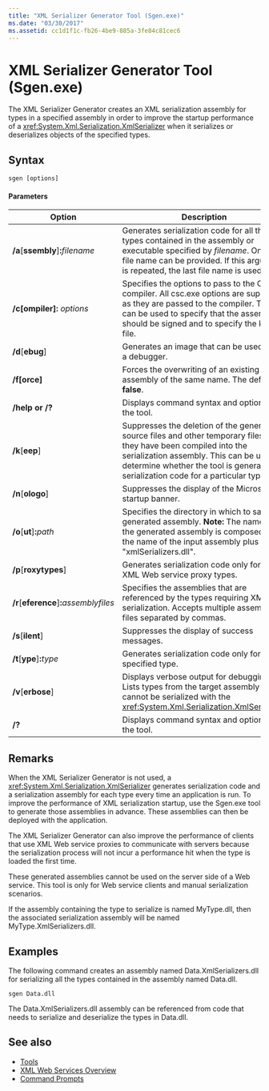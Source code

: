```yaml
---
title: "XML Serializer Generator Tool (Sgen.exe)"
ms.date: "03/30/2017"
ms.assetid: cc1d1f1c-fb26-4be9-885a-3fe84c81cec6
---
```

# XML Serializer Generator Tool (Sgen.exe)
The XML Serializer Generator creates an XML serialization assembly for types in a specified assembly in order to improve the startup performance of a <xref:System.Xml.Serialization.XmlSerializer> when it serializes or deserializes objects of the specified types.  

## Syntax  

```  
sgen [options]  
```  

#### Parameters  


|                     Option                      |                                                                                                                      Description                                                                                                                      |
|-------------------------------------------------|-------------------------------------------------------------------------------------------------------------------------------------------------------------------------------------------------------------------------------------------------------|
|    **/a**[**ssembly**]**:**<em>filename</em>    |                     Generates serialization code for all the types contained in the assembly or executable specified by *filename*. Only one file name can be provided. If this argument is repeated, the last file name is used.                     |
|           **/c[ompiler]:** *options*            |                  Specifies the options to pass to the C# compiler. All csc.exe options are supported as they are passed to the compiler. This can be used to specify that the assembly should be signed and to specify the key file.                  |
|                **/d**[**ebug**]                 |                                                                                                 Generates an image that can be used with a debugger.                                                                                                  |
|                  **/f[orce]**                   |                                                                              Forces the overwriting of an existing assembly of the same name. The default is **false**.                                                                               |
|                 **/help or /?**                 |                                                                                                   Displays command syntax and options for the tool.                                                                                                   |
|                 **/k**[**eep**]                 | Suppresses the deletion of the generated source files and other temporary files after they have been compiled into the serialization assembly. This can be used to determine whether the tool is generating serialization code for a particular type. |
|                **/n**[**ologo**]                |                                                                                                Suppresses the display of the Microsoft startup banner.                                                                                                |
|        **/o**[**ut**]**:**<em>path</em>         |                                Specifies the directory in which to save the generated assembly. **Note:**  The name of the generated assembly is composed of the name of the input assembly plus "xmlSerializers.dll".                                |
|              **/p**[**roxytypes**]              |                                                                                        Generates serialization code only for the XML Web service proxy types.                                                                                         |
| **/r**[**eference**]**:**<em>assemblyfiles</em> |                                                      Specifies the assemblies that are referenced by the types requiring XML serialization. Accepts multiple assembly files separated by commas.                                                      |
|                **/s**[**ilent**]                |                                                                                                      Suppresses the display of success messages.                                                                                                      |
|        **/t**[**ype**]**:**<em>type</em>        |                                                                                               Generates serialization code only for the specified type.                                                                                               |
|               **/v**[**erbose**]                |                                             Displays verbose output for debugging. Lists types from the target assembly that cannot be serialized with the <xref:System.Xml.Serialization.XmlSerializer>.                                             |
|                     **/?**                      |                                                                                                   Displays command syntax and options for the tool.                                                                                                   |

## Remarks  
 When the XML Serializer Generator is not used, a <xref:System.Xml.Serialization.XmlSerializer> generates serialization code and a serialization assembly for each type every time an application is run. To improve the performance of XML serialization startup, use the Sgen.exe tool to generate those assemblies in advance. These assemblies can then be deployed with the application.  

 The XML Serializer Generator can also improve the performance of clients that use XML Web service proxies to communicate with servers because the serialization process will not incur a performance hit when the type is loaded the first time.  

 These generated assemblies cannot be used on the server side of a Web service. This tool is only for Web service clients and manual serialization scenarios.  

 If the assembly containing the type to serialize is named MyType.dll, then the associated serialization assembly will be named MyType.XmlSerializers.dll.  

## Examples  
 The following command creates an assembly named Data.XmlSerializers.dll for serializing all the types contained in the assembly named Data.dll.  

```  
sgen Data.dll   
```  

 The Data.XmlSerializers.dll assembly can be referenced from code that needs to serialize and deserialize the types in Data.dll.  

## See also

- [Tools](../../../docs/framework/tools/index.md)  
- [XML Web Services Overview](https://msdn.microsoft.com/library/9db0c7b8-bca6-462b-9be5-f5f9a7f05a4d)  
- [Command Prompts](../../../docs/framework/tools/developer-command-prompt-for-vs.md)
